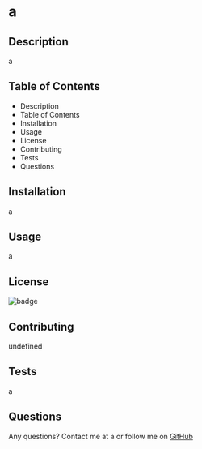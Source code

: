 # a
## Description
a
## Table of Contents
* Description
* Table of Contents
* Installation
* Usage
* License
* Contributing
* Tests
* Questions
## Installation
a
## Usage
a
## License
![badge](https://img.shields.io/badge/license-BSD-green)
## Contributing
undefined
## Tests
a
## Questions
Any questions? Contact me at a or follow me on [GitHub](https://github.com/a)